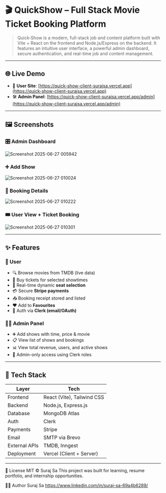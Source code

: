 # 🎬 QuickShow – Full Stack Movie Ticket Booking Platform

> Quick‑Show is a modern, full-stack job and content platform built with Vite + React on the frontend and Node.js/Express on the backend. It features an intuitive user interface, a powerful admin dashboard, secure authentication, and real-time job and content management.

---

## 🌐 Live Demo

- 👤 **User Site**: [https://quick-show-client-surajsa.vercel.app](https://quick-show-client-surajsa.vercel.app)
- 🛠️ **Admin Panel**: [https://quick-show-client-surajsa.vercel.app/admin](https://quick-show-client-surajsa.vercel.app/admin)

---

## 🖼️ Screenshots

### 🎛 Admin Dashboard
![Screenshot 2025-06-27 005942](https://github.com/user-attachments/assets/a8133ed9-9d0b-496d-be5e-79f8f5d00209)

### ➕ Add Show
![Screenshot 2025-06-27 010024](https://github.com/user-attachments/assets/bb2fd836-62f3-453f-b722-3947397fb423)

### 📑 Booking Details
![Screenshot 2025-06-27 010222](https://github.com/user-attachments/assets/334b5124-d0d8-4044-9b31-a810b31ace34)


### 🎟 User View + Ticket Booking
![Screenshot 2025-06-27 010301](https://github.com/user-attachments/assets/08d51e67-c041-4676-8557-557c42d041bf)


---

## ✨ Features

### 👥 User
- 🔍 Browse movies from TMDB (live data)
- 🎫 Buy tickets for selected showtimes
- 🎯 Real-time dynamic **seat selection**
- 💳 Secure **Stripe payments**
- 📥 Booking receipt stored and listed
- ❤️ Add to **Favourites**
- 🔐 Auth via **Clerk (email/OAuth)**

### 🧑‍💼 Admin Panel
- ➕ Add shows with time, price & movie
- 📋 View list of shows and bookings
- 📊 View total revenue, users, and active shows
- 🔐 Admin-only access using Clerk roles

---

## 🧰 Tech Stack

| Layer     | Tech                                   |
|-----------|----------------------------------------|
| Frontend  | React (Vite), Tailwind CSS             |
| Backend   | Node.js, Express.js                    |
| Database  | MongoDB Atlas                          |
| Auth      | Clerk                                  |
| Payments  | Stripe                                 |
| Email     | SMTP via Brevo                         |
| External APIs | TMDB, Inngest                      |
| Deployment | Vercel (Client + Server)              |

---
📄 License
MIT © Suraj Sa
This project was built for learning, resume portfolio, and internship opportunities.

🙋‍♂️ Author
Suraj Sa
https://www.linkedin.com/in/suraj-sa-69a4b6289/


